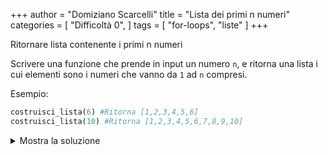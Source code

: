+++
author = "Domiziano Scarcelli"
title = "Lista dei primi n numeri"
categories = [
    "Difficoltà 0",
]
tags = [
    "for-loops",
    "liste"
]
+++

Ritornare lista contenente i primi n numeri
<!--more-->

Scrivere una funzione che prende in input un numero `n`, e ritorna una lista i cui elementi sono i numeri che vanno da `1` ad `n` compresi.

Esempio:

```python
costruisci_lista(6) #Ritorna [1,2,3,4,5,6]
costruisci_lista(10) #Ritorna [1,2,3,4,5,6,7,8,9,10]
```
<details>
<summary>Mostra la soluzione</summary>

```python
def costruisci_lista(n):
	lista = []
	for i in range(n):
		lista.append(i+1)
	return lista

#Soluzione alternativa
def costruisci_lista(n):
	lista = []
	for i in range(1, n+1):
		lista.append(i)
	return lista
```

</details>
